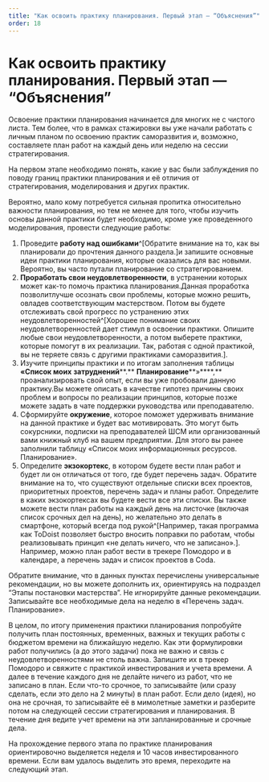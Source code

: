```yaml
---
title: "Как освоить практику планирования. Первый этап — “Объяснения”"
order: 18
---
```


# Как освоить практику планирования. Первый этап — “Объяснения”

Освоение практики планирования начинается для многих не с чистого листа. Тем более, что в рамках стажировки вы уже начали работать с личным планом по освоению практик саморазвития и, возможно, составляете план работ на каждый день или неделю на сессии стратегирования.

На первом этапе необходимо понять, какие у вас были заблуждения по поводу границ практики планирования и её отличия от стратегирования, моделирования и других практик.

Вероятно, мало кому потребуется сильная пропитка относительно важности планирования, но тем не менее для того, чтобы изучить основы данной практики будет необходимо, кроме уже проведенного моделирования, провести следующие работы:

1. Проведите **работу над ошибками**^[Обратите внимание на то, как вы планировали до прочтения данного раздела.]и запишите основные идеи практики планирования, которые оказались для вас новыми. Вероятно, вы часто путали планирование со стратегированием.
2. **Проработать свои неудовлетворенности**, в устранении которых может как-то помочь практика планирования.Данная проработка позволитлучше осознать свои проблемы, которые можно решить, овладев соответствующим мастерством. Потом вы будете отслеживать свой прогресс по устранению этих неудовлетворенностей^[Хорошее понимание своих неудовлетворенностей дает стимул в освоении практики. Опишите любые свои неудовлетворенности, а потом выберете практики, которые помогут в их реализации. Так, работая с одной практикой, вы не теряете связь с другими практиками саморазвития.].
3. Изучите принципы практики и по итогам заполнения таблицы **«Список моих** **затруднений****.** **Планирование****»****,** проанализировать свой опыт, если вы уже пробовали данную практику.Вы можете описать в качестве гипотез причины своих проблем и вопросы по реализации принципов, которые позже можете задать в чате поддержки руководства или преподавателю.
4. Сформируйте **окружение**, которое поможет удерживать внимание на данной практике и будет вас мотивировать. Это могут быть сокурсники, подписки на преподавателей ШСМ или организованный вами книжный клуб на вашем предприятии. Для этого вы ранее заполнили таблицу «Список моих информационных ресурсов. Планирование».
5. Определите **экзокортекс**, в котором будете вести план работ и будет ли он отличаться от того, где будет перечень задач. Обратите внимание на то, что существуют отдельные списки всех проектов, приоритетных проектов, перечень задач и планы работ. Определите в каких экзокортексах вы будете вести все эти списки. Вы также можете вести план работы на каждый день на листочке (включая список срочных дел на день), но желательно это делать в смартфоне, который всегда под рукой^[Например, такая программа как ToDoist позволяет быстро вносить поправки по работам, чтобы реализовывать принцип «не делать ничего, что не записано».]. Например, можно план работ вести в трекере Помодоро и в календаре, а перечень задач и список проектов в Coda.

Обратите внимание, что в данных пунктах перечислены универсальные рекомендации, но вы можете дополнить их, ориентируясь на подраздел “Этапы постановки мастерства”. Не игнорируйте данные рекомендации. Записывайте все необходимые дела на неделю в «Перечень задач. Планирование».

В целом, по итогу применения практики планирования попробуйте получить план постоянных, временных, важных и текущих работы с бюджетом времени на ближайшую неделю. Как эти формулировки работ получились (а до этого задачи) пока не важно и связь с неудовлетворенностями не столь важна. Запишите их в трекер Помодоро и свяжите с практикой инвестирования и учета времени. А далее в течение каждого дня не делайте ничего из работ, что не записано в план. Если что-то срочное, то записывайте (или сразу сделать, если это дело на 2 минуты) в план работ. Если дело (идея), но она не срочная, то записывайте её в мимолетные заметки и разберите потом на следующей сессии стратегирования и планирования. В течение дня ведите учет времени на эти запланированные и срочные дела.

На прохождение первого этапа по практике планирования ориентировочно выделяется неделя и 10 часов инвестированного времени. Если вам удалось выделить это время, переходите на следующий этап.